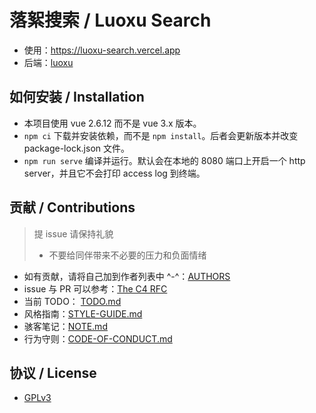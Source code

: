# 落絮搜索 / Luoxu Search

- 使用：https://luoxu-search.vercel.app
- 后端：[luoxu](https://github.com/lilydjwg/luoxu)

## 如何安装 / Installation

- 本项目使用 vue 2.6.12 而不是 vue 3.x 版本。
- `npm ci` 下载并安装依赖，而不是 `npm install`。后者会更新版本并改变 package-lock.json 文件。
- `npm run serve` 编译并运行。默认会在本地的 8080 端口上开启一个 http server，并且它不会打印 access log 到终端。

## 贡献 / Contributions

> 提 issue 请保持礼貌
> - 不要给同伴带来不必要的压力和负面情绪

- 如有贡献，请将自己加到作者列表中 ^-^：[AUTHORS](AUTHORS)
- issue 与 PR 可以参考：[The C4 RFC](https://rfc.zeromq.org/spec:42/C4)
- 当前 TODO： [TODO.md](TODO.md)
- 风格指南：[STYLE-GUIDE.md](STYLE-GUIDE.md)
- 骇客笔记：[NOTE.md](NOTE.md)
- 行为守则：[CODE-OF-CONDUCT.md](CODE-OF-CONDUCT.md)

## 协议 / License

- [GPLv3](LICENSE)
